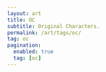 ```yaml
---
layout: art
title: OC
subtitle: Original Characters.
permalink: /art/tags/oc/
tag: oc
pagination:
  enabled: true
  tag: [oc]
---
```

